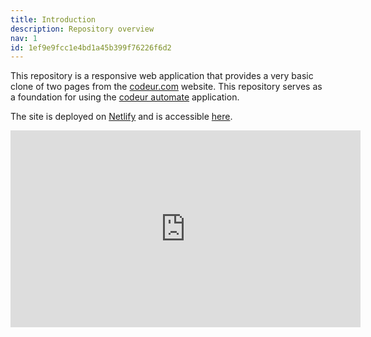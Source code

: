 ```yaml
---
title: Introduction
description: Repository overview
nav: 1
id: 1ef9e9fcc1e4bd1a45b399f76226f6d2
---
```


This repository is a responsive web application that provides a very basic clone of two pages from the [codeur.com](https://www.codeur.com/) website. This repository serves as a foundation for using the [codeur automate](https://github.com/vlanp/CodeurAutomate) application.

The site is deployed on [Netlify](https://www.netlify.com/) and is accessible [here](https://codeur-clone.netlify.app/).

<iframe width="560" height="315" src="https://www.youtube.com/embed/2HOiMFNuprY?si=SHmwktJsV7uu1k-3" title="YouTube video player" frameborder="0" allow="accelerometer; autoplay; clipboard-write; encrypted-media; gyroscope; picture-in-picture; web-share" referrerpolicy="strict-origin-when-cross-origin" allowfullscreen></iframe>
